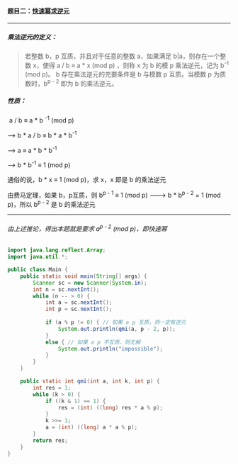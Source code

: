 #### 题目二：<a href="https://www.acwing.com/problem/content/878/">快速幂求逆元</a>

------------------

##### 乘法逆元的定义：

> 若整数 b，p 互质，并且对于任意的整数 a，如果满足 b|a，则存在一个整数 x，使得 a / b ≡ a * x (mod p) ，则称 x 为 b 的模 p 乘法逆元，记为 b<sup>-1</sup> (mod p)。
> b 存在乘法逆元的充要条件是 b 与模数 p 互质。当模数 p 为质数时，b<sup>p - 2</sup> 即为 b 的乘法逆元。

##### 性质：

​       a / b ≡ a * b <sup>-1</sup> (mod p) 

-->  b * a / b ≡ b * a * b<sup>-1</sup> 

-->  a ≡ a * b * b<sup>-1</sup> 

-->  b * b<sup>-1</sup> ≡ 1 (mod p) 

通俗的说，b * x ≡ 1 (mod p)，求 x，x 即是 b 的乘法逆元

由费马定理，如果 b，p互质，则 b<sup>p - 1</sup> ≡ 1 (mod p)	--->	b * b<sup>p - 2</sup> = 1 (mod p)，所以 b<sup>p - 2</sup> 是 b 的乘法逆元

------------

###### 由上述推论，得出本题就是要求 a<sup>p - 2</sup> (mod p)，即快速幂

```java
import java.lang.reflect.Array;
import java.util.*;

public class Main {
    public static void main(String[] args) {
        Scanner sc = new Scanner(System.in);
        int n = sc.nextInt();
        while (n -- > 0) {
            int a = sc.nextInt();
            int p = sc.nextInt();
            
            if (a % p != 0) { // 如果 a p 互质，则一定有逆元
                System.out.println(qmi(a, p - 2, p));
            }
            else { // 如果 a p 不互质，则无解
                System.out.println("impossible");
            }
        }
    }

    public static int qmi(int a, int k, int p) {
        int res = 1;
        while (k > 0) {
            if ((k & 1) == 1) {
                res = (int) ((long) res * a % p);
            }
            k >>= 1;
            a = (int) ((long) a * a % p);
        }
        return res;
    }
}
```


